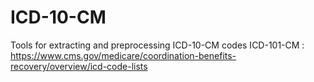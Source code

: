# ICD-10-CM
Tools for extracting and preprocessing ICD-10-CM codes
ICD-101-CM : https://www.cms.gov/medicare/coordination-benefits-recovery/overview/icd-code-lists
